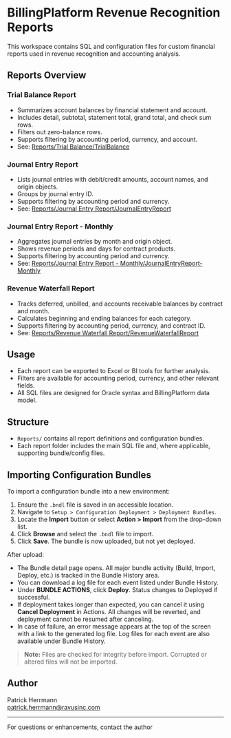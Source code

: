 # BillingPlatform Revenue Recognition Reports

This workspace contains SQL and configuration files for custom financial reports used in revenue recognition and accounting analysis.

## Reports Overview

### Trial Balance Report
- Summarizes account balances by financial statement and account.
- Includes detail, subtotal, statement total, grand total, and check sum rows.
- Filters out zero-balance rows.
- Supports filtering by accounting period, currency, and account.
- See: [Reports/Trial Balance/TrialBalance](Reports/Trial%20Balance/TrialBalance)

### Journal Entry Report
- Lists journal entries with debit/credit amounts, account names, and origin objects.
- Groups by journal entry ID.
- Supports filtering by accounting period and currency.
- See: [Reports/Journal Entry Report/JournalEntryReport](Reports/Journal%20Entry%20Report/JournalEntryReport)

### Journal Entry Report - Monthly
- Aggregates journal entries by month and origin object.
- Shows revenue periods and days for contract products.
- Supports filtering by accounting period and currency.
- See: [Reports/Journal Entry Report - Monthly/JournalEntryReport-Monthly](Reports/Journal%20Entry%20Report%20-%20Monthly/JournalEntryReport-Monthly)

### Revenue Waterfall Report
- Tracks deferred, unbilled, and accounts receivable balances by contract and month.
- Calculates beginning and ending balances for each category.
- Supports filtering by accounting period, currency, and contract ID.
- See: [Reports/Revenue Waterfall Report/RevenueWaterfallReport](Reports/Revenue%20Waterfall%20Report/RevenueWaterfallReport)

## Usage

- Each report can be exported to Excel or BI tools for further analysis.
- Filters are available for accounting period, currency, and other relevant fields.
- All SQL files are designed for Oracle syntax and BillingPlatform data model.

## Structure

- `Reports/` contains all report definitions and configuration bundles.
- Each report folder includes the main SQL file and, where applicable, supporting bundle/config files.

## Importing Configuration Bundles

To import a configuration bundle into a new environment:

1. Ensure the `.bndl` file is saved in an accessible location.
2. Navigate to `Setup > Configuration Deployment > Deployment Bundles`.
3. Locate the **Import** button or select **Action > Import** from the drop-down list.
4. Click **Browse** and select the `.bndl` file to import.
5. Click **Save**. The bundle is now uploaded, but not yet deployed.

After upload:

- The Bundle detail page opens. All major bundle activity (Build, Import, Deploy, etc.) is tracked in the Bundle History area.
- You can download a log file for each event listed under Bundle History.
- Under **BUNDLE ACTIONS**, click **Deploy**. Status changes to Deployed if successful.
- If deployment takes longer than expected, you can cancel it using **Cancel Deployment** in Actions. All changes will be reverted, and deployment cannot be resumed after canceling.
- In case of failure, an error message appears at the top of the screen with a link to the generated log file. Log files for each event are also available under Bundle History.

> **Note:** Files are checked for integrity before import. Corrupted or altered files will not be imported.

## Author

Patrick Herrmann  
patrick.herrmann@ravusinc.com

---
For questions or enhancements, contact the author
